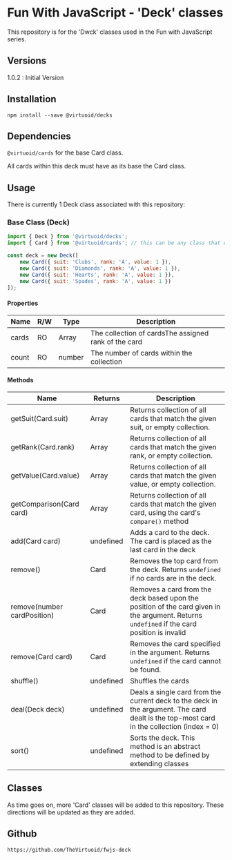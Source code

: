 # Fun With JavaScript - 'Deck' classes

This repository is for the 'Dwck' classes used in the Fun with JavaScript series.

## Versions

1.0.2 : Initial Version

## Installation

```
npm install --save @virtuoid/decks
```

## Dependencies

```@virtuoid/cards``` for the base Card class. 

All cards within this deck must have as its base the Card class.

## Usage

There is currently 1 Deck class associated with this repository:

### Base Class (Deck)

```javascript
import { Deck } from '@virtuoid/decks';
import { Card } from '@virtuoid/cards'; // this can be any class that extends 'Card'

const deck = new Deck([
	new Card({ suit: 'Clubs', rank: 'A', value: 1 }),
	new Card({ suit: 'Diamonds', rank: 'A', value: 1 }),
	new Card({ suit: 'Hearts', rank: 'A', value: 1 }),
	new Card({ suit: 'Spades', rank: 'A', value: 1 })
]);
```
#### Properties
| Name  | R/W | Type        | Description                                          |
|-------| --- |-------------|------------------------------------------------------|
| cards | RO | Array<Card>  | The collection of cardsThe assigned rank of the card |
| count | RO | number       | The number of cards within the collection            |

#### Methods
| Name                        | Returns     | Description                                                                                                                                     |
|-----------------------------|-------------|-------------------------------------------------------------------------------------------------------------------------------------------------|
| getSuit(Card.suit)          | Array<Card> | Returns collection of all cards that match the given suit, or empty collection.                                                                 |
| getRank(Card.rank)          | Array<Card> | Returns collection of all cards that match the given rank, or empty collection.                                                                 |
| getValue(Card.value)        | Array<Card> | Returns collection of all cards that match the given value, or empty collection.                                                                |
| getComparison(Card card)    | Array<Card> | Returns collection of all cards that match the given card, using the card's ```compare()``` method                                              |
| add(Card card)              | undefined   | Adds a card to the deck. The card is placed as the last card in the deck                                                                        |
| remove()                    | Card        | Removes the top card from the deck. Returns ```undefined``` if no cards are in the deck.                                                        |
| remove(number cardPosition) | Card        | Removes a card from the deck based upon the position of the card given in the argument. Returns ```undefined``` if the card position is invalid |
| remove(Card card)           | Card        | Removes the card specified in the argument. Returns ```undefined``` if the card cannot be found.                                                |
| shuffle()                   | undefined   | Shuffles the cards                                                                                                                              |
| deal(Deck deck)             | undefined   | Deals a single card from the current deck to the deck in the argument. The card dealt is the top-most card in the collection (index = 0)        |
| sort()                      | undefined   | Sorts the deck. This method is an abstract method to be defined by extending classes                                                            |
## Classes

As time goes on, more 'Card' classes will be added to this repository. These directions will be updated as they are added.

## Github

```
https://github.com/TheVirtuoid/fwjs-deck
```

